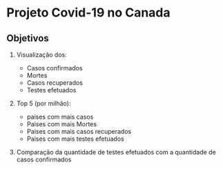 # Projeto Covid-19 no Canada

## Objetivos
1. Visualização dos:
   - Casos confirmados
   - Mortes
   - Casos recuperados
   - Testes efetuados

2. Top 5 (por milhão):
   - paises com mais casos
   - Paises com mais Mortes
   - Paises com mais casos recuperados
   - Paises com mais testes efetuados

3. Comparação da quantidade de testes efetuados com a quantidade de casos confirmados
